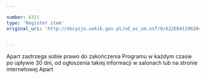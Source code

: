 ```yaml
---

number: 4311
type: 'Register item'
original_uri: 'http://decyzje.uokik.gov.pl/nd_wz_um.nsf/0/622E841196204A18C1257B1E00450887?OpenDocument'


---
```


Apart zastrzega sobie prawo do zakończenia Programu w każdym czasie po upływie 30 dni, od ogłoszenia takiej informacji w salonach lub na stronie internetowej Apart
